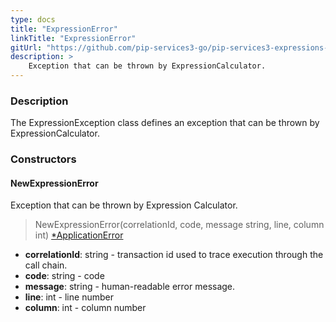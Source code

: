 ```yaml
---
type: docs
title: "ExpressionError"
linkTitle: "ExpressionError"
gitUrl: "https://github.com/pip-services3-go/pip-services3-expressions-go"
description: > 
    Exception that can be thrown by ExpressionCalculator.
---
```


### Description

The ExpressionException class defines an exception that can be thrown by ExpressionCalculator.

### Constructors

#### NewExpressionError
Exception that can be thrown by Expression Calculator.

> NewExpressionError(correlationId, code, message string, line, column int) [*ApplicationError](../../../commons/errors/application_error)

- **correlationId**: string - transaction id used to trace execution through the call chain.
- **code**: string - code
- **message**: string - human-readable error message.
- **line**: int - line number
- **column**: int - column number